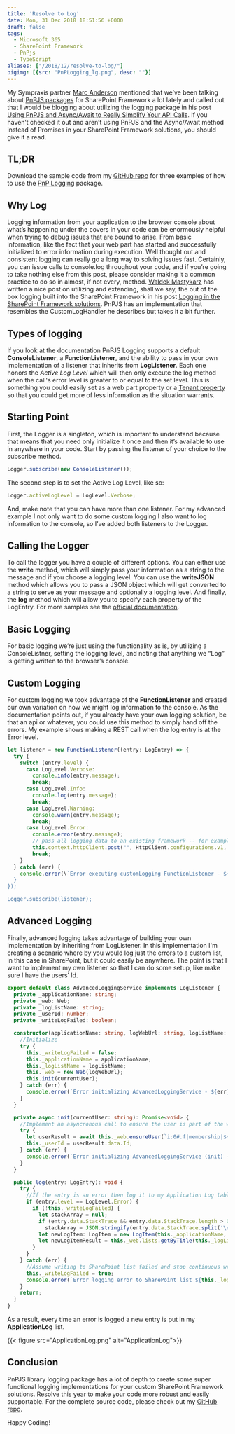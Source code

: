 ```yaml
---
title: 'Resolve to Log'
date: Mon, 31 Dec 2018 18:51:56 +0000
draft: false
tags:
  - Microsoft 365
  - SharePoint Framework
  - PnPjs
  - TypeScript
aliases: ["/2018/12/resolve-to-log/"]
bigimg: [{src: "PnPLogging_lg.png", desc: ""}]
---
```


My Sympraxis partner [Marc Anderson](https://twitter.com/sympmarc) mentioned that we’ve been talking about [PnPJS packages](https://pnp.github.io/pnpjs/) for SharePoint Framework a lot lately and called out that I would be blogging about utilizing the logging package in his post [Using PnPJS and Async/Await to Really Simplify Your API Calls](https://sympmarc.com/2018/12/12/using-pnpjs-and-async-await-to-really-simplify-your-api-calls/). If you haven’t checked it out and aren’t using PnPJS and the Async/Await method instead of Promises in your SharePoint Framework solutions, you should give it a read.

## TL;DR

Download the sample code from my [GitHub repo](https://github.com/juliemturner/Public-Samples) for three examples of how to use the [PnP Logging](https://pnp.github.io/pnpjs/logging/) package.

## Why Log

Logging information from your application to the browser console about what’s happening under the covers in your code can be enormously helpful when trying to debug issues that are bound to arise. From basic information, like the fact that your web part has started and successfully initialized to error information during execution. Well thought out and consistent logging can really go a long way to solving issues fast. Certainly, you can issue calls to console.log throughout your code, and if you’re going to take nothing else from this post, please consider making it a common practice to do so in almost, if not every, method. [Waldek Mastykarz](https://twitter.com/waldekm) has written a nice post on utilizing and extending, shall we say, the out of the box logging built into the SharePoint Framework in his post [Logging in the SharePoint Framework solutions](https://blog.mastykarz.nl/logging-sharepoint-framework/). PnPJS has an implementation that resembles the CustomLogHandler he describes but takes it a bit further.

## Types of logging

If you look at the documentation PnPJS Logging supports a default **ConsoleListener**, a **FunctionListener**, and the ability to pass in your own implementation of a listener that inherits from **LogListener**. Each one honors the _Active Log Level_ which will then only execute the log method when the call's error level is greater to or equal to the set level. This is something you could easily set as a web part property or a [Tenant property](https://docs.microsoft.com/en-us/sharepoint/dev/spfx/tenant-properties) so that you could get more of less information as the situation warrants.

## Starting Point

First, the Logger is a singleton, which is important to understand because that means that you need only initialize it once and then it’s available to use in anywhere in your code. Start by passing the listener of your choice to the subscribe method.

```typescript
Logger.subscribe(new ConsoleListener());
```

The second step is to set the Active Log Level, like so:

```typescript
Logger.activeLogLevel = LogLevel.Verbose;
```

And, make note that you can have more than one listener. For my advanced example I not only want to do some custom logging I also want to log information to the console, so I’ve added both listeners to the Logger.

## Calling the Logger

To call the logger you have a couple of different options. You can either use the **write** method, which will simply pass your information as a string to the message and if you choose a logging level. You can use the **writeJSON** method which allows you to pass a JSON object which will get converted to a string to serve as your message and optionally a logging level. And finally, the **log** method which will allow you to specify each property of the LogEntry. For more samples see the [official documentation](https://pnp.github.io/pnpjs/logging/).

## Basic Logging

For basic logging we’re just using the functionality as is, by utilizing a ConsoleListner, setting the logging level, and noting that anything we “Log” is getting written to the browser’s console.

## Custom Logging

For custom logging we took advantage of the **FunctionListener** and created our own variation on how we might log information to the console. As the documentation points out, if you already have your own logging solution, be that an api or whatever, you could use this method to simply hand off the errors. My example shows making a REST call when the log entry is at the Error level.

```typescript
let listener = new FunctionListener((entry: LogEntry) => {
  try {
    switch (entry.level) {
      case LogLevel.Verbose:
        console.info(entry.message);
        break;
      case LogLevel.Info:
        console.log(entry.message);
        break;
      case LogLevel.Warning:
        console.warn(entry.message);
        break;
      case LogLevel.Error:
        console.error(entry.message);
        // pass all logging data to an existing framework -- for example a REST endpoint 
        this.context.httpClient.post("", HttpClient.configurations.v1, { headers: { Accept: "application/json" }, body: JSON.stringify(entry) });
        break;
    }
  } catch (err) {
    console.error(\`Error executing customLogging FunctionListener - ${err}\`);
  }
});

Logger.subscribe(listener); 
```

## Advanced Logging

Finally, advanced logging takes advantage of building your own implementation by inheriting from LogListener. In this implementation I'm creating a scenario where by you would log just the errors to a custom list, in this case in SharePoint, but it could easily be anywhere. The point is that I want to implement my own listener so that I can do some setup, like make sure I have the users’ Id.

```typescript
export default class AdvancedLoggingService implements LogListener {
  private _applicationName: string;
  private _web: Web;
  private _logListName: string;
  private _userId: number;
  private _writeLogFailed: boolean;

  constructor(applicationName: string, logWebUrl: string, logListName: string, currentUser: string) {
    //Initialize
    try {
      this._writeLogFailed = false;
      this._applicationName = applicationName;
      this._logListName = logListName;
      this._web = new Web(logWebUrl);
      this.init(currentUser);
    } catch (err) {
      console.error(`Error initializing AdvancedLoggingService - ${err}`);
    }
  }

  private async init(currentUser: string): Promise<void> {
    //Implement an asyncronous call to ensure the user is part of the web where the ApplicationLog list is and get their user id.
    try {
      let userResult = await this._web.ensureUser(`i:0#.f|membership|${currentUser}`);
      this._userId = userResult.data.Id;
    } catch (err) {
      console.error(`Error initializing AdvancedLoggingService (init) - ${err}`);
    }
  }

  public log(entry: LogEntry): void {
    try {
      //If the entry is an error then log it to my Application Log table.  All other logging is handled by the console listener
      if (entry.level == LogLevel.Error) {
        if (!this._writeLogFailed) {
          let stackArray = null;
          if (entry.data.StackTrace && entry.data.StackTrace.length > 0)
            stackArray = JSON.stringify(entry.data.StackTrace.split('\n').map((line) => { return line.trim(); }));
          let newLogItem: LogItem = new LogItem(this._applicationName, entry.data.FileName, entry.data.MethodName, new Date(), this._userId, entry.message, stackArray);
          let newLogItemResult = this._web.lists.getByTitle(this._logListName).items.add(newLogItem);
        }
      }
    } catch (err) {
      //Assume writing to SharePoint list failed and stop continuous writing
      this._writeLogFailed = true;
      console.error(`Error logging error to SharePoint list ${this._logListName} - ${err}`);
    }
    return;
  }
}
```

As a result, every time an error is logged a new entry is put in my **ApplicationLog** list.

{{< figure src="ApplicationLog.png" alt="ApplicationLog">}}

## Conclusion

PnPJS library logging package has a lot of depth to create some super functional logging implementations for your custom SharePoint Framework solutions. Resolve this year to make your code more robust and easily supportable. For the complete source code, please check out my [GitHub repo](https://github.com/juliemturner/Public-Samples).

Happy Coding!
